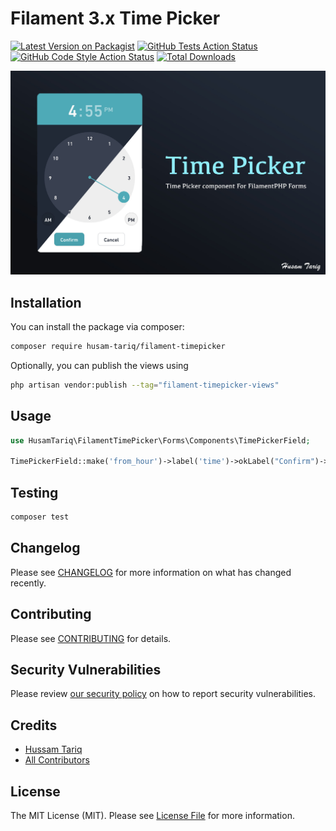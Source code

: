 # Filament 3.x Time Picker


[![Latest Version on Packagist](https://img.shields.io/packagist/v/husam-tariq/filament-timepicker.svg?style=flat-square)](https://packagist.org/packages/husam-tariq/filament-timepicker)
[![GitHub Tests Action Status](https://img.shields.io/github/actions/workflow/status/husam-tariq/filament-timepicker/run-tests.yml?branch=main&label=tests&style=flat-square)](https://github.com/husam-tariq/filament-timepicker/actions?query=workflow%3Arun-tests+branch%3Amain)
[![GitHub Code Style Action Status](https://img.shields.io/github/actions/workflow/status/husam-tariq/filament-timepicker/fix-php-code-style-issues.yml?branch=main&label=code%20style&style=flat-square)](https://github.com/husam-tariq/filament-timepicker/actions?query=workflow%3A"Fix+PHP+code+style+issues"+branch%3Amain)
[![Total Downloads](https://img.shields.io/packagist/dt/husam-tariq/filament-timepicker.svg?style=flat-square)](https://packagist.org/packages/husam-tariq/filament-timepicker)


![Filament 3.x Time Picker](img/main.jpg)


## Installation

You can install the package via composer:

```bash
composer require husam-tariq/filament-timepicker
```



Optionally, you can publish the views using

```bash
php artisan vendor:publish --tag="filament-timepicker-views"
```


## Usage

```php
use HusamTariq\FilamentTimePicker\Forms\Components\TimePickerField;

TimePickerField::make('from_hour')->label('time')->okLabel("Confirm")->cancelLabel("Cancel"),
```

## Testing

```bash
composer test
```

## Changelog

Please see [CHANGELOG](CHANGELOG.md) for more information on what has changed recently.

## Contributing

Please see [CONTRIBUTING](.github/CONTRIBUTING.md) for details.

## Security Vulnerabilities

Please review [our security policy](../../security/policy) on how to report security vulnerabilities.

## Credits

- [Hussam Tariq](https://github.com/husam-tariq)
- [All Contributors](../../contributors)

## License

The MIT License (MIT). Please see [License File](LICENSE.md) for more information.
